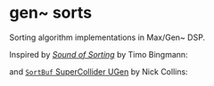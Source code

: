 # gen~ sorts
Sorting algorithm implementations in Max/Gen~ DSP.

Inspired by [*Sound of Sorting*](https://github.com/bingmann/sound-of-sorting) by Timo Bingmann:



and [``SortBuf`` SuperCollider UGen](https://doc.sccode.org/Classes/SortBuf.html) by Nick Collins:
